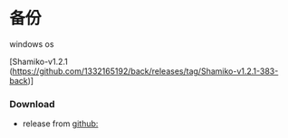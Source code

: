 # 备份
windows os

[Shamiko-v1.2.1 (https://github.com/1332165192/back/releases/tag/Shamiko-v1.2.1-383-back)] 

### Download
- release
  from [github:](https://github.com/skylot/jadx/releases/latest)
